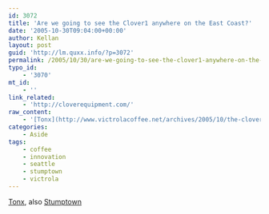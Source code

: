 ```yaml
---
id: 3072
title: 'Are we going to see the Clover1 anywhere on the East Coast?'
date: '2005-10-30T09:04:00+00:00'
author: Kellan
layout: post
guid: 'http://lm.quxx.info/?p=3072'
permalink: /2005/10/30/are-we-going-to-see-the-clover1-anywhere-on-the-east-coast/
typo_id:
    - '3070'
mt_id:
    - ''
link_related:
    - 'http://cloverequipment.com/'
raw_content:
    - '[Tonx](http://www.victrolacoffee.net/archives/2005/10/the-clover/), also [Stumptown](http://godshot.blogspot.com/2005_10_23_godshot_archive.html#113043215016455773)'
categories:
    - Aside
tags:
    - coffee
    - innovation
    - seattle
    - stumptown
    - victrola
---
```


[Tonx](http://www.victrolacoffee.net/archives/2005/10/the-clover/), also [Stumptown](http://godshot.blogspot.com/2005*10*23*godshot*archive.html#113043215016455773)